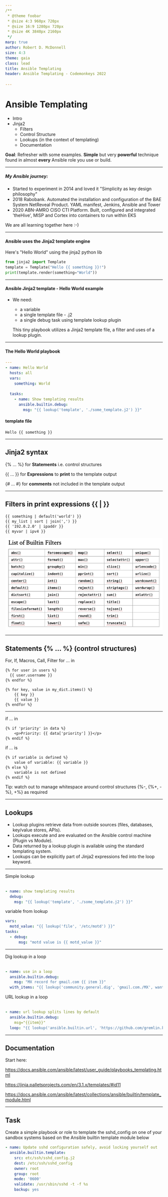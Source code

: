 ```yaml
---
/**
 * @theme foobar
 * @size 4:3 960px 720px
 * @size 16:9 1280px 720px
 * @size 4K 3840px 2160px
 */
marp: true
author: Robert D. McDonnell
size: 4:3
theme: gaia
class: lead
title: Ansible Templating
header: Ansible Templating - Codemonkeys 2022

---
```


<style>

section {
  width: 960px;
  height: 720px;
  background: white;
  color: black;
}
footer {
    position: absolute;
    left: 50px;
    right: 50px;
    height: 60px;
}

</style>
# Ansible Templating
  - Intro
  - Jinja2
    - Filters
    - Control Structure
    - Lookups (in the context of templating)
    - Documentation

  **Goal**: Refresher with some examples.
  **Simple** but very **powerful** technique found in almost **every** Ansible role you use or build.

---

##### My Ansible journey:
- Started to experiment in 2014 and loved it "Simplicity as key design philosophy"
- 2018 Rabobank. Automated the installation and configuration of the BAE System NetReveal Product. YAML manifest, Jenkins, Ansible and Tower
- 2020 ABN-AMRO CISO CTI Platform. Built, configured and integrated 'theHive', MISP and Cortex into containers to run within EKS

We are all learning together here :-)

---
#### Ansible uses the Jinja2 template engine


Here's "Hello World" using the jinja2 python lib

```py
from jinja2 import Template
template = Template("Hello {{ something }}!")
print(template.render(something="World"))
```

---
#### Ansible Jinja2 template - Hello World example
- We need:
  - a variable
  - a single template file - <filename>.j2
  - a single debug task using template lookup plugin

  This tiny playbook utilizes a Jinja2 template file, a filter and uses of a lookup plugin.
---
#### The Hello World playbook
```yaml
---
- name: Hello World
  hosts: all
  vars:
    something: World

  tasks:
    - name: Show templating results
      ansible.builtin.debug:
        msg: "{{ lookup('template', './some_template.j2') }}"

```
#### template file
```
Hello {{ something }}
```


---
## Jinja2 syntax

{% ... %} for **Statements** i.e. control structures

{{ ... }} for **Expressions** to **print** to the template output

{# ... #} for **comments** not included in the template output

---
## Filters in print expressions {{ | }}

```
{{ something | default('world') }}
{{ my_list | sort | join(',') }}
{{ '192.0.2.0' | ipaddr }}
{{ myvar | ipv4 }}
```
![width:600px](./filters.png)

---
## Statements {% ... %} (control structures)

For, If, Macros, Call, Filter
for ... in
```jinja
{% for user in users %}
  {{ user.username }}
{% endfor %}
```
```jinja
{% for key, value in my_dict.items() %}
    {{ key }}
    {{ value }}
{% endfor %}
```
---
if ... in
```jinja
{% if 'priority' in data %}
    <p>Priority: {{ data['priority'] }}</p>
{% endif %}
```
if ... is
```jinja
{% if variable is defined %}
    value of variable: {{ variable }}
{% else %}
    variable is not defined
{% endif %}
```

Tip: watch out to manage whitespace around control structures {%-, {%+, -%}, +%} as required

---

## Lookups

- Lookup plugins retrieve data from outside sources (files, databases, key/value stores, APIs).
- Lookups execute and are evaluated on the Ansible control machine (Plugin vs Module).
- Data returned by a lookup plugin is available using the standard templating system.
- Lookups can be explicitly part of Jinja2 expressions fed into the loop keyword.


---
 Simple lookup


```yaml

- name: show templating results
  debug:
    msg: "{{ lookup('template', './some_template.j2') }}"
```
variable from lookup

```yaml
vars:
  motd_value: "{{ lookup('file', '/etc/motd') }}"
tasks:
  - debug:
      msg: "motd value is {{ motd_value }}"

```
---
Dig lookup in a loop
```yaml

- name: use in a loop
  ansible.builtin.debug:
    msg: "MX record for gmail.com {{ item }}"
  with_items: "{{ lookup('community.general.dig', 'gmail.com./MX', wantlist=True) }}"

```
URL lookup in a loop
```yaml

- name: url lookup splits lines by default
  ansible.builtin.debug:
    msg="{{item}}"
  loop: "{{ lookup('ansible.builtin.url', 'https://github.com/gremlin.keys', wantlist=True) }}"

```

---
## Documentation

Start here:

https://docs.ansible.com/ansible/latest/user_guide/playbooks_templating.html

https://jinja.palletsprojects.com/en/3.1.x/templates/#id11

https://docs.ansible.com/ansible/latest/collections/ansible/builtin/template_module.html

---

## Task
Create a simple playbook or role to template the sshd_config on one of your sandbox systems based on the Ansible builtin template module below


```yaml
- name: Update sshd configuration safely, avoid locking yourself out
  ansible.builtin.template:
    src: etc/ssh/sshd_config.j2
    dest: /etc/ssh/sshd_config
    owner: root
    group: root
    mode: '0600'
    validate: /usr/sbin/sshd -t -f %s
    backup: yes
```
